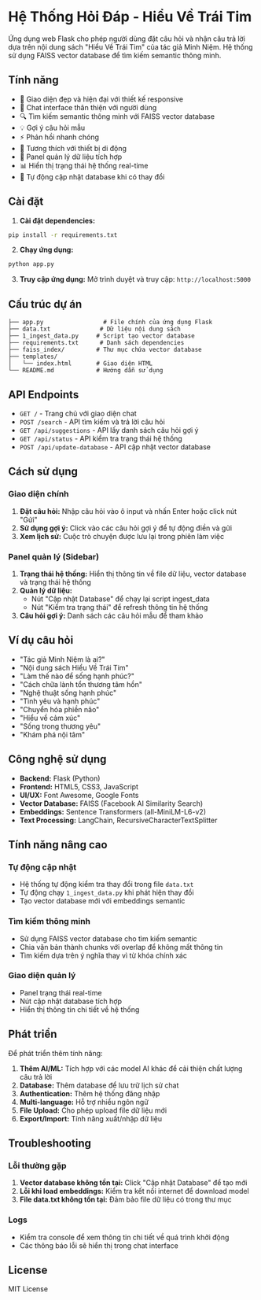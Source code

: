 # Hệ Thống Hỏi Đáp - Hiểu Về Trái Tim

Ứng dụng web Flask cho phép người dùng đặt câu hỏi và nhận câu trả lời dựa trên nội dung sách "Hiểu Về Trái Tim" của tác giả Minh Niệm. Hệ thống sử dụng FAISS vector database để tìm kiếm semantic thông minh.

## Tính năng

- 🎨 Giao diện đẹp và hiện đại với thiết kế responsive
- 💬 Chat interface thân thiện với người dùng
- 🔍 Tìm kiếm semantic thông minh với FAISS vector database
- 💡 Gợi ý câu hỏi mẫu
- ⚡ Phản hồi nhanh chóng
- 📱 Tương thích với thiết bị di động
- 🔧 Panel quản lý dữ liệu tích hợp
- 📊 Hiển thị trạng thái hệ thống real-time
- 🔄 Tự động cập nhật database khi có thay đổi

## Cài đặt

1. **Cài đặt dependencies:**
```bash
pip install -r requirements.txt
```

2. **Chạy ứng dụng:**
```bash
python app.py
```

3. **Truy cập ứng dụng:**
Mở trình duyệt và truy cập: `http://localhost:5000`

## Cấu trúc dự án

```
├── app.py                 # File chính của ứng dụng Flask
├── data.txt              # Dữ liệu nội dung sách
├── 1_ingest_data.py     # Script tạo vector database
├── requirements.txt      # Danh sách dependencies
├── faiss_index/         # Thư mục chứa vector database
├── templates/
│   └── index.html       # Giao diện HTML
└── README.md            # Hướng dẫn sử dụng
```

## API Endpoints

- `GET /` - Trang chủ với giao diện chat
- `POST /search` - API tìm kiếm và trả lời câu hỏi
- `GET /api/suggestions` - API lấy danh sách câu hỏi gợi ý
- `GET /api/status` - API kiểm tra trạng thái hệ thống
- `POST /api/update-database` - API cập nhật vector database

## Cách sử dụng

### Giao diện chính
1. **Đặt câu hỏi:** Nhập câu hỏi vào ô input và nhấn Enter hoặc click nút "Gửi"
2. **Sử dụng gợi ý:** Click vào các câu hỏi gợi ý để tự động điền và gửi
3. **Xem lịch sử:** Cuộc trò chuyện được lưu lại trong phiên làm việc

### Panel quản lý (Sidebar)
1. **Trạng thái hệ thống:** Hiển thị thông tin về file dữ liệu, vector database và trạng thái hệ thống
2. **Quản lý dữ liệu:** 
   - Nút "Cập nhật Database" để chạy lại script ingest_data
   - Nút "Kiểm tra trạng thái" để refresh thông tin hệ thống
3. **Câu hỏi gợi ý:** Danh sách các câu hỏi mẫu để tham khảo

## Ví dụ câu hỏi

- "Tác giả Minh Niệm là ai?"
- "Nội dung sách Hiểu Về Trái Tim"
- "Làm thế nào để sống hạnh phúc?"
- "Cách chữa lành tổn thương tâm hồn"
- "Nghệ thuật sống hạnh phúc"
- "Tình yêu và hạnh phúc"
- "Chuyển hóa phiền não"
- "Hiểu về cảm xúc"
- "Sống trong thương yêu"
- "Khám phá nội tâm"

## Công nghệ sử dụng

- **Backend:** Flask (Python)
- **Frontend:** HTML5, CSS3, JavaScript
- **UI/UX:** Font Awesome, Google Fonts
- **Vector Database:** FAISS (Facebook AI Similarity Search)
- **Embeddings:** Sentence Transformers (all-MiniLM-L6-v2)
- **Text Processing:** LangChain, RecursiveCharacterTextSplitter

## Tính năng nâng cao

### Tự động cập nhật
- Hệ thống tự động kiểm tra thay đổi trong file `data.txt`
- Tự động chạy `1_ingest_data.py` khi phát hiện thay đổi
- Tạo vector database mới với embeddings semantic

### Tìm kiếm thông minh
- Sử dụng FAISS vector database cho tìm kiếm semantic
- Chia văn bản thành chunks với overlap để không mất thông tin
- Tìm kiếm dựa trên ý nghĩa thay vì từ khóa chính xác

### Giao diện quản lý
- Panel trạng thái real-time
- Nút cập nhật database tích hợp
- Hiển thị thông tin chi tiết về hệ thống

## Phát triển

Để phát triển thêm tính năng:

1. **Thêm AI/ML:** Tích hợp với các model AI khác để cải thiện chất lượng câu trả lời
2. **Database:** Thêm database để lưu trữ lịch sử chat
3. **Authentication:** Thêm hệ thống đăng nhập
4. **Multi-language:** Hỗ trợ nhiều ngôn ngữ
5. **File Upload:** Cho phép upload file dữ liệu mới
6. **Export/Import:** Tính năng xuất/nhập dữ liệu

## Troubleshooting

### Lỗi thường gặp
1. **Vector database không tồn tại:** Click "Cập nhật Database" để tạo mới
2. **Lỗi khi load embeddings:** Kiểm tra kết nối internet để download model
3. **File data.txt không tồn tại:** Đảm bảo file dữ liệu có trong thư mục

### Logs
- Kiểm tra console để xem thông tin chi tiết về quá trình khởi động
- Các thông báo lỗi sẽ hiển thị trong chat interface

## License

MIT License 